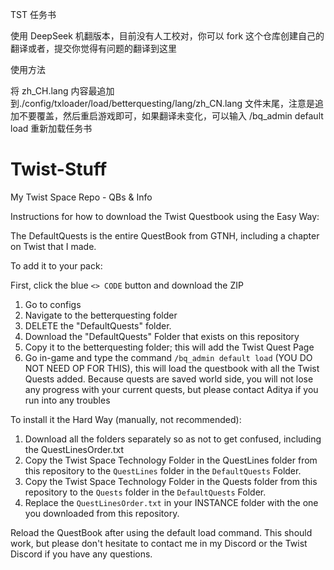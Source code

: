 TST 任务书

使用 DeepSeek 机翻版本，目前没有人工校对，你可以 fork 这个仓库创建自己的翻译或者，提交你觉得有问题的翻译到这里

使用方法

将 zh_CH.lang 内容最追加到./config/txloader/load/betterquesting/lang/zh_CN.lang 文件末尾，注意是追加不要覆盖，然后重启游戏即可，如果翻译未变化，可以输入 /bq_admin default load 重新加载任务书

# Twist-Stuff

My Twist Space Repo - QBs &amp; Info

Instructions for how to download the Twist Questbook using the Easy Way:

The DefaultQuests is the entire QuestBook from GTNH, including a chapter on Twist that I made.

To add it to your pack:

First, click the blue `<> CODE` button and download the ZIP

1. Go to configs
2. Navigate to the betterquesting folder
3. DELETE the "DefaultQuests" folder.
4. Download the "DefaultQuests" Folder that exists on this repository
5. Copy it to the betterquesting folder; this will add the Twist Quest Page
6. Go in-game and type the command `/bq_admin default load` (YOU DO NOT NEED OP FOR THIS), this will load the questbook with all the Twist Quests added. Because quests are saved world side, you will not lose any progress with your current quests, but please contact Aditya if you run into any troubles

To install it the Hard Way (manually, not recommended):

1. Download all the folders separately so as not to get confused, including the QuestLinesOrder.txt
2. Copy the Twist Space Technology Folder in the QuestLines folder from this repository to the `QuestLines` folder in the `DefaultQuests` Folder.
3. Copy the Twist Space Technology Folder in the Quests folder from this repository to the `Quests` folder in the `DefaultQuests` Folder.
4. Replace the `QuestLinesOrder.txt` in your INSTANCE folder with the one you downloaded from this repository.

Reload the QuestBook after using the default load command. This should work, but please don't hesitate to contact me in my Discord or the Twist Discord if you have any questions.
